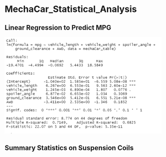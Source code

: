 # MechaCar_Statistical_Analysis

## Linear Regression to Predict MPG
![image of linear regression](pictures/lm15.png)

## Summary Statistics on Suspension Coils

